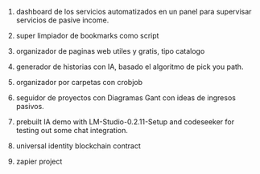 1. dashboard de los servicios automatizados en un panel
para supervisar servicios de pasive income.

2. super limpiador de bookmarks como script

3. organizador de paginas web utiles y gratis, tipo catalogo

4. generador de historias con IA, basado el algoritmo de pick you path.

5. organizador por carpetas con crobjob

6. seguidor de proyectos con  Diagramas Gant con ideas de ingresos pasivos. 

7. prebuilt IA demo with LM-Studio-0.2.11-Setup and codeseeker for testing out some chat integration.

8. universal identity blockchain contract

9. zapier project